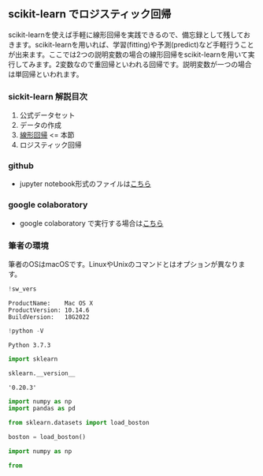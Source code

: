 
## scikit-learn でロジスティック回帰

scikit-learnを使えば手軽に線形回帰を実践できるので、備忘録として残しておきます。scikit-learnを用いれば、学習(fitting)や予測(predict)など手軽行うことが出来ます。ここでは2つの説明変数の場合の線形回帰をscikit-learnを用いて実行してみます。2変数なので重回帰といわれる回帰です。説明変数が一つの場合は単回帰といわれます。

### sickit-learn 解説目次

1. 公式データセット
2. データの作成
3. [線形回帰](/article/library/sklearn/linear_regression/) <= 本節
4. ロジスティック回帰

### github
- jupyter notebook形式のファイルは[こちら](https://github.com/hiroshi0530/wa-src/blob/master/article/library/sklearn/linear_regression/lr_nb.ipynb)

### google colaboratory
- google colaboratory で実行する場合は[こちら](https://colab.research.google.com/github/hiroshi0530/wa-src/blob/master/article/library/sklearn/linear_regression/lr_nb.ipynb)

### 筆者の環境
筆者のOSはmacOSです。LinuxやUnixのコマンドとはオプションが異なります。


```python
!sw_vers
```

    ProductName:	Mac OS X
    ProductVersion:	10.14.6
    BuildVersion:	18G2022



```python
!python -V
```

    Python 3.7.3



```python
import sklearn

sklearn.__version__
```




    '0.20.3'




```python
import numpy as np
import pandas as pd

from sklearn.datasets import load_boston

boston = load_boston()
```


```python
import numpy as np

from
```
